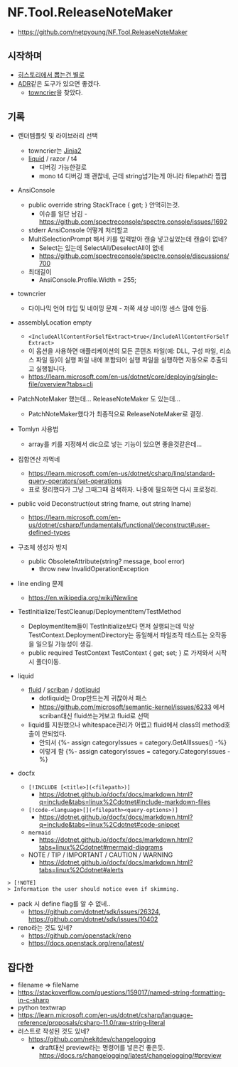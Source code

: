 # NF.Tool.ReleaseNoteMaker

- <https://github.com/netpyoung/NF.Tool.ReleaseNoteMaker>

## 시작하며

- [히스토리에서 뽑는건 별로](../think/changelog-based-on-git-history.md)
- [ADR](../think/adr.md)같은 도구가 있으면 좋겠다.
  - [towncrier]을 찾았다.

## 기록

- 렌더템플릿 및 라이브러리 선택
  - towncrier는 [Jinja2]
  -  [liquid] / razor / t4
     -  디버깅 가능한걸로
     -  mono t4 디버깅 꽤 괜찮네, 근데 string넘기는게 아니라 filepath라 찝찝

- AnsiConsole
  - public override string StackTrace { get; } 안먹히는것.
    - 이슈를 일단 남김 - <https://github.com/spectreconsole/spectre.console/issues/1692>
  - stderr AnsiConsole 어떻게 처리할고
  - MultiSelectionPrompt 해서 키를 입력받아 캔슬 넣고싶었는데 캔슬이 없네?
    - Select는 있는데 SelectAll/DeselectAll이 없네
    - <https://github.com/spectreconsole/spectre.console/discussions/700>
  - 최대길이
    - AnsiConsole.Profile.Width = 255;


- towncrier
  - 다이나믹 언어 타입 및 네이밍 문제 - 저쪽 세상 네이밍 센스 맘에 안듬.

- assemblyLocation empty
  - `<IncludeAllContentForSelfExtract>true</IncludeAllContentForSelfExtract>`
  - 이 옵션을 사용하면 애플리케이션의 모든 콘텐츠 파일(예: DLL, 구성 파일, 리소스 파일 등)이 실행 파일 내에 포함되어 실행 파일을 실행하면 자동으로 추출되고 실행됩니다.
  - <https://learn.microsoft.com/en-us/dotnet/core/deploying/single-file/overview?tabs=cli>


- PatchNoteMaker 했는데... ReleaseNoteMaker 도 있는데...
  - PatchNoteMaker했다가 최종적으로 ReleaseNoteMaker로 결정.

- Tomlyn 사용법
  - array를 키를 지정해서 dic으로 넣는 기능이 있으면 좋을것같은데...
- 집합연산 까먹네
  - <https://learn.microsoft.com/en-us/dotnet/csharp/linq/standard-query-operators/set-operations>
  - 표로 정리했다가 그냥 그때그때 검색하자. 나중에 필요하면 다시 표로정리.
- public void Deconstruct(out string fname, out string lname)
  - <https://learn.microsoft.com/en-us/dotnet/csharp/fundamentals/functional/deconstruct#user-defined-types>
- 구조체 생성자 방지
  - public ObsoleteAttribute(string? message, bool error)
    - throw new InvalidOperationException

- line ending 문제
  - <https://en.wikipedia.org/wiki/Newline>
- TestInitialize/TestCleanup/DeploymentItem/TestMethod
  - DeploymentItem들이 TestInitialize보다 먼저 실행되는데 막상 TestContext.DeploymentDirectory는 동일해서 파일조작 테스트는 오작동을 일으킬 가능성이 생김.
  - public required TestContext TestContext { get; set; } 로 가져와서 시작시 폴더이동.
- liquid
  - [fluid](https://github.com/sebastienros/fluid) / [scriban](https://github.com/scriban/scriban) / [dotliquid](https://github.com/dotliquid/dotliquid)
    - dotliquid는 Drop만드는게 귀찮아서 패스
    - <https://github.com/microsoft/semantic-kernel/issues/6233> 에서 scriban대신 fluid쓰는거보고 fluid로 선택
  - liquid를 지원했으나 whitespace관리가 어렵고 fluid에서 class의 method호출이 안되었다.
    - 안되서 {%- assign categoryIssues = category.GetAllIssues() -%}
    - 이렇게 함 {%- assign categoryIssues = category.CategoryIssues -%}
- docfx
  - `[!INCLUDE [<title>](<filepath>)]`
    - <https://dotnet.github.io/docfx/docs/markdown.html?q=include&tabs=linux%2Cdotnet#include-markdown-files>
  - `[!code-<language>[](<filepath><query-options>)]`
    - <https://dotnet.github.io/docfx/docs/markdown.html?q=include&tabs=linux%2Cdotnet#code-snippet>
  - `mermaid`
    - <https://dotnet.github.io/docfx/docs/markdown.html?tabs=linux%2Cdotnet#mermaid-diagrams>
  - NOTE / TIP / IMPORTANT / CAUTION / WARNING
    - <https://dotnet.github.io/docfx/docs/markdown.html?tabs=linux%2Cdotnet#alerts>

``` txt
> [!NOTE]
> Information the user should notice even if skimming.
```

- pack 시 define flag를 알 수 없네..
  - <https://github.com/dotnet/sdk/issues/26324>, <https://github.com/dotnet/sdk/issues/10402>
- reno라는 것도 있네?
  - <https://github.com/openstack/reno>
  - <https://docs.openstack.org/reno/latest/>

## 잡다한

- filename => fileName
- <https://stackoverflow.com/questions/159017/named-string-formatting-in-c-sharp>
- python textwrap
- <https://learn.microsoft.com/en-us/dotnet/csharp/language-reference/proposals/csharp-11.0/raw-string-literal>
- 러스트로 작성된 것도 있네?
  - <https://github.com/nekitdev/changelogging>
    - draft대신 preview라는 명령어를 넣은건 좋은듯. <https://docs.rs/changelogging/latest/changelogging/#preview>


[towncrier]: https://github.com/twisted/towncrier
[Jinja2]: https://jinja.palletsprojects.com/
[sebastienros/fluid]: https://github.com/sebastienros/fluid
[liquid]: https://shopify.dev/docs/api/liquid
[RazorLight]: https://github.com/toddams/RazorLight
[RazorEngineCore]: https://github.com/adoconnection/RazorEngineCore
[Toml format]: https://toml.io/en/
[xoofx/Tomlyn library]: https://github.com/xoofx/Tomlyn
[T4 template]: https://learn.microsoft.com/en-us/visualstudio/modeling/code-generation-and-t4-text-templates
[mono/t4 library]: https://github.com/mono/t4
[Spectre.Console]: https://spectreconsole.net/
[Spectre.Console.Cli]: https://spectreconsole.net/cli/
[reStructuredText]: https://www.sphinx-doc.org/en/master/usage/restructuredtext/

